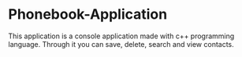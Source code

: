 # Phonebook-Application
This application is a console application made with c++ programming language. Through it you can save, delete, search and view contacts.
